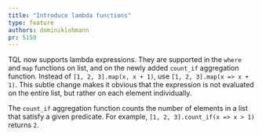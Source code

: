 ```yaml
---
title: "Introduce lambda functions"
type: feature
authors: dominiklohmann
pr: 5150
---
```


TQL now supports lambda expressions. They are supported in the `where` and `map`
functions on list, and on the newly added `count_if` aggregation function.
Instead of `[1, 2, 3].map(x, x + 1)`, use `[1, 2, 3].map(x => x + 1)`. This
subtle change makes it obvious that the expression is not evaluated on the
entire list, but rather on each element individually.

The `count_if` aggregation function counts the number of elements in a list that
satisfy a given predicate. For example, `[1, 2, 3].count_if(x => x > 1)` returns
`2`.
